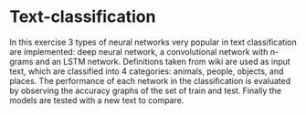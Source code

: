 # Text-classification
In this exercise 3 types of neural networks very popular in text classification are implemented: deep neural network, a convolutional network with n-grams and an LSTM network.
Definitions taken from wiki are used as input text, which are classified into 4 categories: animals, people, objects, and places.
The performance of each network in the classification is evaluated by observing the accuracy graphs of the set of train and test.
Finally the models are tested with a new text to compare.
